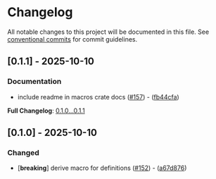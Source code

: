 # Changelog

All notable changes to this project will be documented in this file. See [conventional commits](https://www.conventionalcommits.org/) for commit guidelines.

## [0.1.1] - 2025-10-10

### Documentation


-  include readme in macros crate docs ([#157](https://github.com/beeb/lintspec/pull/157)) - ([fb44cfa](https://github.com/beeb/lintspec/commit/fb44cfad8a8fd31d63158bc4552278a7c55ebd55))




**Full Changelog**: [0.1.0...0.1.1](https://github.com/beeb/lintspec/compare/v0.1.0...v0.1.1)


## [0.1.0] - 2025-10-10

### Changed


-  [**breaking**] derive macro for definitions ([#152](https://github.com/beeb/lintspec/pull/152)) - ([a67d876](https://github.com/beeb/lintspec/commit/a67d876e305cf659412f96ee4345141f0a3e4df5))




